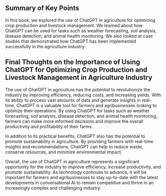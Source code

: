 
Summary of Key Points
---------------------

In this book, we explored the use of ChatGPT in agriculture for optimizing crop production and livestock management. We learned about how ChatGPT can be used for tasks such as weather forecasting, soil analysis, disease detection, and animal health monitoring. We also looked at case studies that demonstrated how ChatGPT has been implemented successfully in the agriculture industry.

Final Thoughts on the Importance of Using ChatGPT for Optimizing Crop Production and Livestock Management in Agriculture Industry
---------------------------------------------------------------------------------------------------------------------------------

The use of ChatGPT in agriculture has the potential to revolutionize the industry by improving efficiency, reducing costs, and increasing yields. With its ability to process vast amounts of data and generate insights in real-time, ChatGPT is a valuable tool for farmers and agribusinesses looking to optimize their operations. By using ChatGPT for tasks such as weather forecasting, soil analysis, disease detection, and animal health monitoring, farmers can make more informed decisions and improve the overall productivity and profitability of their farms.

In addition to its practical benefits, ChatGPT also has the potential to promote sustainability in agriculture. By providing farmers with real-time insights and recommendations, ChatGPT can help to reduce waste, conserve resources, and minimize environmental impact.

Overall, the use of ChatGPT in agriculture represents a significant opportunity for the industry to improve efficiency, increase productivity, and promote sustainability. As technology continues to advance, it will be important for farmers and agribusinesses to stay up-to-date with the latest developments in conversational AI to remain competitive and thrive in an increasingly complex and challenging industry.